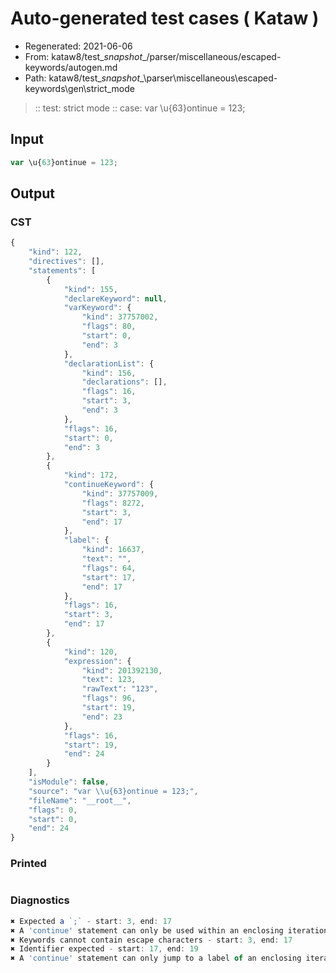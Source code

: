 # Auto-generated test cases ( Kataw )
- Regenerated: 2021-06-06
- From: kataw8/test\__snapshot__/parser/miscellaneous/escaped-keywords/autogen.md
- Path: kataw8/test\__snapshot__\parser\miscellaneous\escaped-keywords\gen\strict_mode
> :: test: strict mode
> :: case: var \u{63}ontinue = 123;
## Input

`````js
var \u{63}ontinue = 123;
`````
## Output

### CST

```javascript
{
    "kind": 122,
    "directives": [],
    "statements": [
        {
            "kind": 155,
            "declareKeyword": null,
            "varKeyword": {
                "kind": 37757002,
                "flags": 80,
                "start": 0,
                "end": 3
            },
            "declarationList": {
                "kind": 156,
                "declarations": [],
                "flags": 16,
                "start": 3,
                "end": 3
            },
            "flags": 16,
            "start": 0,
            "end": 3
        },
        {
            "kind": 172,
            "continueKeyword": {
                "kind": 37757009,
                "flags": 8272,
                "start": 3,
                "end": 17
            },
            "label": {
                "kind": 16637,
                "text": "",
                "flags": 64,
                "start": 17,
                "end": 17
            },
            "flags": 16,
            "start": 3,
            "end": 17
        },
        {
            "kind": 120,
            "expression": {
                "kind": 201392130,
                "text": 123,
                "rawText": "123",
                "flags": 96,
                "start": 19,
                "end": 23
            },
            "flags": 16,
            "start": 19,
            "end": 24
        }
    ],
    "isModule": false,
    "source": "var \\u{63}ontinue = 123;",
    "fileName": "__root__",
    "flags": 0,
    "start": 0,
    "end": 24
}
```

### Printed

```javascript

```

### Diagnostics

```javascript
✖ Expected a `;` - start: 3, end: 17
✖ A 'continue' statement can only be used within an enclosing iteration statement. - start: 3, end: 17
✖ Keywords cannot contain escape characters - start: 3, end: 17
✖ Identifier expected - start: 17, end: 19
✖ A 'continue' statement can only jump to a label of an enclosing iteration statement. - start: 3, end: 19

```

